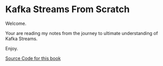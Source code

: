 # Kafka Streams From Scratch

Welcome. 

Your are reading my notes from the journey to ultimate understanding of Kafka Streams. 

Enjoy.

[Source Code for this book](https://github.com/wojda/kafka-streams-from-scratch)

### 



